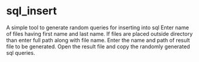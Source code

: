# sql_insert
A simple tool to generate random queries for inserting into sql
Enter name of files having first name and last name.
If files are placed outside directory than enter full path along with file name.
Enter the name and path of result file to be generated.
Open the result file and copy the randomly generated sql queries.
